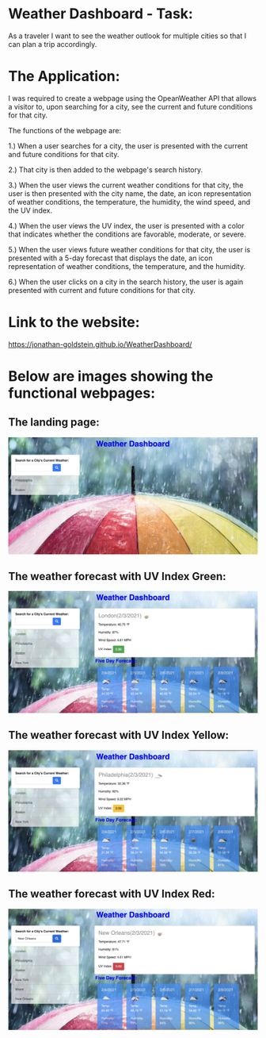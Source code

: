 # Weather Dashboard - Task:
As a traveler I want to see the weather outlook for multiple cities so that I can plan a trip accordingly.

# The Application:

I was required to create a webpage using the OpeanWeather API that allows a visitor to, upon searching for a city, see the current and future conditions for that city. 

The functions of the webpage are:

1.) When a user searches for a city, the user is presented with the current and future conditions for that city.

2.) That city is then added to the webpage's search history.

3.) When the user views the current weather conditions for that city, the user is then presented with the city name, the date, an icon representation of weather conditions, the temperature, the humidity, the wind speed, and the UV index.

4.) When the user views the UV index, the user is presented with a color that indicates whether the conditions are favorable, moderate, or severe.

5.) When the user views future weather conditions for that city, the user is presented with a 5-day forecast that displays the date, an icon representation of weather conditions, the temperature, and the humidity.

6.) When the user clicks on a city in the search history, the user is again presented with current and future conditions for that city.

# Link to the website:

https://jonathan-goldstein.github.io/WeatherDashboard/

# Below are images showing the functional webpages:

## The landing page:

![plot](./assets/images/Image0.jpeg)

## The weather forecast with UV Index Green:

![plot](./assets/images/Image1.jpeg)

## The weather forecast with UV Index Yellow:

![plot](./assets/images/Image3.jpeg)

## The weather forecast with UV Index Red:

![plot](./assets/images/Image2.jpeg)
